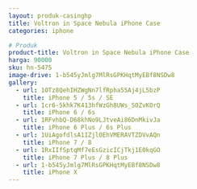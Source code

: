 ```yaml
---
layout: produk-casinghp
title: Voltron in Space Nebula iPhone Case
categories: iphone

# Produk
product-title: Voltron in Space Nebula iPhone Case
harga: 90000
sku: hn-5475
image-drive: 1-b545yJmlg7MlRsGPKHqtMyEBf8NSDw8
gallery:
  - url: 1OTz8QehIHZWgNn7lfRpha55Aj4jL5bzP
    title: iPhone 5 / 5s / SE
  - url: 1cr6-5khk7K413hfWzGh8UWs_SOZvKOrQ
    title: iPhone 6 / 6s
  - url: 1RFvhbQ-D68khNo9LJtveAi86DnMkivJa
    title: iPhone 6 Plus / 6s Plus
  - url: 1UiAgofdlsA1IZjlOEhVMERAVTZDVvAQn
    title: iPhone 7 / 8
  - url: 1RxIIfSptqMf7eEsGzicICjTkj1E0kqGO
    title: iPhone 7 Plus / 8 Plus
  - url: 1-b545yJmlg7MlRsGPKHqtMyEBf8NSDw8
    title: iPhone X
---
```

